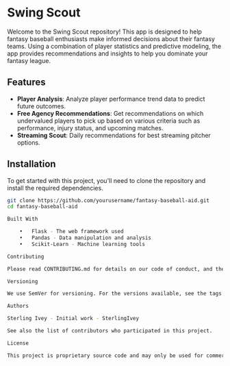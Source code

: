
# Swing Scout

Welcome to the Swing Scout repository! This app is designed to help fantasy baseball enthusiasts make informed decisions about their fantasy teams. Using a combination of player statistics and predictive modeling, the app provides recommendations and insights to help you dominate your fantasy league.

## Features

- **Player Analysis**: Analyze player performance trend data to predict future outcomes.
- **Free Agency Recommendations**: Get recommendations on which undervalued players to pick up based on various criteria such as performance, injury status, and upcoming matches.
- **Streaming Scout**: Daily recommendations for best streaming pitcher options.

## Installation

To get started with this project, you'll need to clone the repository and install the required dependencies.

```bash
git clone https://github.com/yourusername/fantasy-baseball-aid.git
cd fantasy-baseball-aid

Built With

	•	Flask - The web framework used
	•	Pandas - Data manipulation and analysis
	•	Scikit-Learn - Machine learning tools

Contributing

Please read CONTRIBUTING.md for details on our code of conduct, and the process for submitting pull requests to us.

Versioning

We use SemVer for versioning. For the versions available, see the tags on this repository.

Authors

Sterling Ivey - Initial work - SterlingIvey

See also the list of contributors who participated in this project.

License

This project is proprietary source code and may only be used for commercial purposes by its owner and creator.